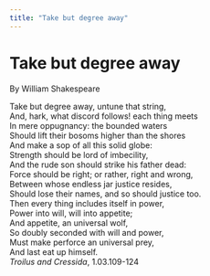 ```yaml
---
title: "Take but degree away"
---
```


# Take but degree away

By William Shakespeare

Take but degree away, untune that string,  
And, hark, what discord follows! each thing meets  
In mere oppugnancy: the bounded waters  
Should lift their bosoms higher than the shores  
And make a sop of all this solid globe:  
Strength should be lord of imbecility,  
And the rude son should strike his father dead:  
Force should be right; or rather, right and wrong,  
Between whose endless jar justice resides,  
Should lose their names, and so should justice too.  
Then every thing includes itself in power,  
Power into will, will into appetite;  
And appetite, an universal wolf,  
So doubly seconded with will and power,  
Must make perforce an universal prey,  
And last eat up himself.  
*Troilus and Cressida*, 1.03.109-124
